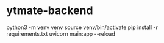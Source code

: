 # ytmate-backend

python3 -m venv venv
source venv/bin/activate
pip install -r requirements.txt
uvicorn main:app --reload